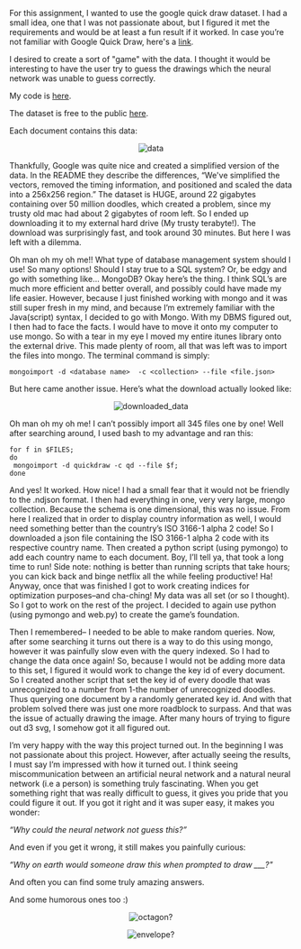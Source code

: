 For this assignment, I wanted to use the google quick draw dataset. I had a small idea, one that I was not passionate about, but I figured it met the requirements and would be at least a fun result if it worked.
In case you’re not familiar with Google Quick Draw, here's a [link](https://quickdraw.withgoogle.com/).

I desired to create a sort of "game" with the data. I thought it would be interesting to have the user try to guess the drawings which the neural network was unable to guess correctly.

My code is [here](https://github.com/MattCollyer/MattCollyer.github.io/tree/master/Final).

The dataset is free to the public [here](https://github.com/googlecreativelab/quickdraw-dataset).


Each document contains this data:
<p align="center">
 <img src="https://raw.githubusercontent.com/MattCollyer/MattCollyer.github.io/master/_posts/Images/data.png" alt="data">
</p>

Thankfully, Google was quite nice and created a simplified version of the data. In the README they describe the differences, “We've simplified the vectors, removed the timing information, and positioned and scaled the data into a 256x256 region.” 
The dataset is HUGE, around 22 gigabytes containing over 50 million doodles, which created a problem, since my trusty old mac had about 2 gigabytes of room left. So I ended up downloading it to my external hard drive (My trusty terabyte!). The download was surprisingly fast, and took around 30 minutes. 
But here I was left with a dilemma.

Oh man oh my oh me!! What type of database management system should I use! So many options! Should I stay true to a SQL system? Or, be edgy and go with something like… MongoDB? 
Okay here’s the thing. I think SQL’s are much more efficient and better overall, and possibly could have made my life easier. However, because I just finished working with mongo and it was still super fresh in my mind, and because I’m extremely familiar with the Java(script) syntax, I decided to go with Mongo. With my DBMS figured out, I then had to face the facts. I would have to move it onto my computer to use mongo. So with a tear in my eye I moved my entire itunes library onto the external drive. This made plenty of room, all that was left was to import the files into mongo. The terminal command is simply: 

`mongoimport -d <database name>  -c <collection> --file <file.json>`

But here came another issue. Here’s what the download actually looked like: 
<p align="center">
 <img src="https://raw.githubusercontent.com/MattCollyer/MattCollyer.github.io/master/_posts/Images/downloaded.png" alt="downloaded_data">
</p>

Oh man oh my oh me! I can’t possibly import all 345 files one by one! 
Well after searching around, I used bash to my advantage and ran this:

```FILES=/Volumes/MyPassport/QuickDraw/simplified/*
for f in $FILES; 
do
 mongoimport -d quickdraw -c qd --file $f;
done
```

And yes! It worked. How nice! I had a small fear that it would not be friendly to the .ndjson format. I then had everything in one, very very large, mongo collection. Because the schema is one dimensional, this was no issue. From here I realized that in order to display country information as well, I would need something better than the country’s ISO 3166-1 alpha 2 code! So I downloaded a json file containing the ISO 3166-1 alpha 2 code with its respective country name. Then created a python script (using pymongo) to add each country name to each document. Boy, I’ll tell ya, that took a long time to run! Side note: nothing is better than running scripts that take hours; you can kick back and binge netflix all the while feeling productive! Ha! Anyway, once that was finished I got to work creating indices for optimization purposes–and cha-ching! My data was all set (or so I thought). So I got to work on the rest of the project. I decided to again use python (using pymongo and web.py) to create the game’s foundation. 


Then I remembered– I needed to be able to make random queries. Now, after some searching it turns out there is a way to do this using mongo, however it was painfully slow even with the query indexed. So I had to change the data once again! So, because I would not be adding more data to this set, I figured it would work to change the key id of every document. So I created another script that set the key id of every doodle that was unrecognized to a number from 1-the number of unrecognized doodles. Thus querying one document by a randomly generated key id. And with that problem solved there was just one more roadblock to surpass. And that was the issue of actually drawing the image.  After many hours of trying to figure out d3 svg, I somehow got it all figured out.


I’m very happy with the way this project turned out. In the beginning I was not passionate about this project. However, after actually seeing the results, I must say I’m impressed with how it turned out. I think seeing miscommunication between an artificial neural network and a natural neural network (i.e a person) is something truly fascinating. When you get something right that was really difficult to guess, it gives you pride that you could figure it out. If you got it right and it was super easy, it makes you wonder:

 _“Why could the neural network not guess this?”_ 
 
And even if you get it wrong, it still makes you painfully curious:

*“Why on earth would someone draw this when prompted to draw ___?"*

And often you can find some truly amazing answers. 

And some humorous ones too :)

<p align="center">
 <img src="https://raw.githubusercontent.com/MattCollyer/MattCollyer.github.io/master/_posts/Images/octagon.png" alt="octagon?">
</p>
<p align="center">
 <img src="https://raw.githubusercontent.com/MattCollyer/MattCollyer.github.io/master/_posts/Images/envelope.png" alt="envelope?">
</p>
